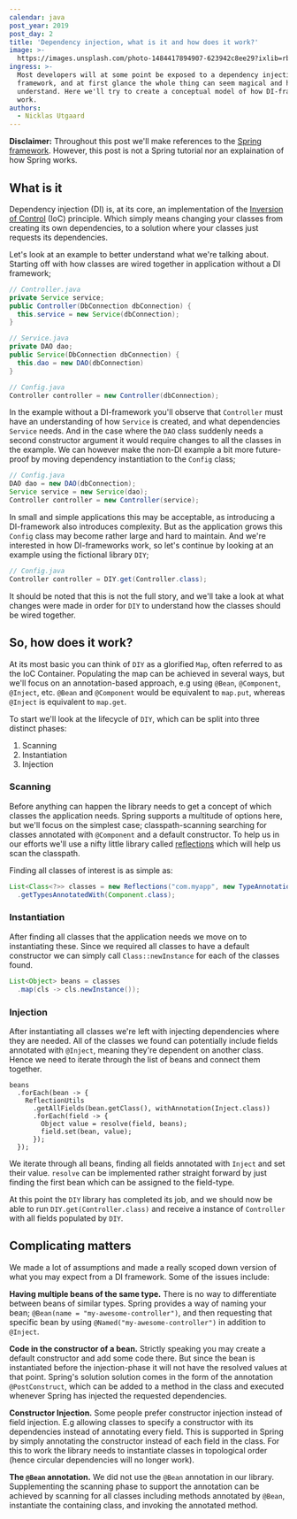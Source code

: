 ```yaml
---
calendar: java
post_year: 2019
post_day: 2
title: 'Dependency injection, what is it and how does it work?'
image: >-
  https://images.unsplash.com/photo-1484417894907-623942c8ee29?ixlib=rb-1.2.1&ixid=eyJhcHBfaWQiOjEyMDd9&auto=format&fit=crop&w=1240&q=80
ingress: >-
  Most developers will at some point be exposed to a dependency injection
  framework, and at first glance the whole thing can seem magical and hard to
  understand. Here we'll try to create a conceptual model of how DI-frameworks
  work.
authors:
  - Nicklas Utgaard
---
```

**Disclaimer:** Throughout this post we'll make references to the [Spring framework](https://docs.spring.io/spring-framework/docs/current/spring-framework-reference/core.html#beans). However, this post is not a Spring tutorial nor an explaination of how Spring works. 

## What is it
Dependency injection (DI) is, at its core, an implementation of the [Inversion of Control](https://en.wikipedia.org/wiki/Inversion_of_control) (IoC) principle. Which simply means changing your classes from creating its own dependencies, to a solution where your classes just requests its dependencies.


Let's look at an example to better understand what we're talking about. Starting off with how classes are wired together in application without a DI framework;
```java
// Controller.java
private Service service;
public Controller(DbConnection dbConnection) {
  this.service = new Service(dbConnection);
}

// Service.java
private DAO dao;
public Service(DbConnection dbConnection) {
  this.dao = new DAO(dbConnection)
}

// Config.java
Controller controller = new Controller(dbConnection);
```

In the example without a DI-framework you'll observe that `Controller` must have an understanding of how `Service` is created, and what dependencies `Service` needs.
And in the case where the `DAO` class suddenly needs a second constructor argument it would require changes to all the classes in the example. We can however make the non-DI example a bit more future-proof by moving dependency instantiation to the `Config` class; 

```java
// Config.java
DAO dao = new DAO(dbConnection);
Service service = new Service(dao);
Controller controller = new Controller(service);
```
In small and simple applications this may be acceptable, as introducing a DI-framework also introduces complexity. But as the application grows this `Config` class may become rather large and hard to maintain. And we're interested in how DI-frameworks work, so let's continue by looking at an example using the fictional library `DIY`; 
```java
// Config.java
Controller controller = DIY.get(Controller.class);
```

It should be noted that this is not the full story, and we'll take a look at what changes were made in order for `DIY` to understand how the classes should be wired together. 

## So, how does it work?

At its most basic you can think of `DIY` as a glorified `Map`, often referred to as the IoC Container. Populating the map can be achieved in several ways, but we'll focus on an annotation-based approach, e.g using `@Bean`, `@Component`, `@Inject`, etc.
`@Bean` and `@Component` would be equivalent to `map.put`, whereas `@Inject` is equivalent to `map.get`. 

To start we'll look at the lifecycle of `DIY`, which can be split into three distinct phases: 
1. Scanning
2. Instantiation
3. Injection

### Scanning
Before anything can happen the library needs to get a concept of which classes the application needs. Spring supports a multitude of options here, but we'll focus on the simplest case; classpath-scanning searching for classes annotated with `@Component` and a default constructor. To help us in our efforts we'll use a nifty little library called [reflections](https://github.com/ronmamo/reflections) which will help us scan the classpath. 

Finding all classes of interest is as simple as: 
```java
List<Class<?>> classes = new Reflections("com.myapp", new TypeAnnotationsScanner())
  .getTypesAnnotatedWith(Component.class);
```

### Instantiation

After finding all classes that the application needs we move on to instantiating these. Since we required all classes to have a default constructor we can simply call `Class::newInstance` for each of the classes found. 

```java
List<Object> beans = classes
  .map(cls -> cls.newInstance());
```

### Injection

After instantiating all classes we're left with injecting dependencies where they are needed. All of the classes we found can potentially include fields annotated with `@Inject`, meaning they're dependent on another class. Hence we need to iterate through the list of beans and connect them together.

```
beans
  .forEach(bean -> {
    ReflectionUtils
      .getAllFields(bean.getClass(), withAnnotation(Inject.class))
      .forEach(field -> {
        Object value = resolve(field, beans);
        field.set(bean, value);
      });
  });
```
We iterate through all beans, finding all fields annotated with `Inject` and set their value. `resolve` can be implemented rather straight forward by just finding the first bean which can be assigned to the field-type. 

At this point the `DIY` library has completed its job, and we should now be able to run `DIY.get(Controller.class)` and receive a instance of `Controller` with all fields populated by `DIY`.

## Complicating matters
We made a lot of assumptions and made a really scoped down version of what you may expect from a DI framework. Some of the issues include:

**Having multiple beans of the same type.**
There is no way to differentiate between beans of similar types. Spring provides a way of naming your bean; `@Bean(name = "my-awesome-controller")`, and then requesting that specific bean by using `@Named("my-awesome-controller")` in addition to `@Inject`.

**Code in the constructor of a bean.** Strictly speaking you may create a default constructor and add some code there. But since the bean is instantiated before the injection-phase it will not have the resolved values at that point. Spring's solution solution comes in the form of the annotation `@PostConstruct`, which can be added to a method in the class and executed whenever Spring has injected the requested dependencies.

**Constructor Injection.** Some people prefer constructor injection instead of field injection. E.g allowing classes to specify a constructor with its dependencies instead of annotating every field. This is supported in Spring by simply annotating the constructor instead of each field in the class. For this to work the library needs to instantiate classes in topological order (hence circular dependencies will no longer work). 

**The `@Bean` annotation.** We did not use the `@Bean` annotation in our library. Supplementing the scanning phase to support the annotation can be achieved by scanning for all classes including methods annotated by `@Bean`, instantiate the containing class, and invoking the annotated method.
